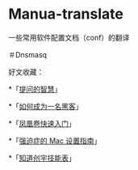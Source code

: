 # Manua-translate
一些常用软件配置文档（conf）的翻译

＃Dnsmasq


好文收藏：

 *「[提问的智慧](http://lilydjwg.vim-cn.com/articles/smart-questions.html)」

 *「[如何成为一名黑客](http://translations.readthedocs.org/en/latest/hacker_howto.html)」

 *「[凤凰卷快速入门](https://github.com/phoenixlzx/the_start.md/blob/master/README.md)」

 *「[强迫症的 Mac 设置指南](https://github.com/macdao/ocds-guide-to-setting-up-mac/blob/master/README.md)」

 *「[知道创宇技能表](http://blog.knownsec.com/Knownsec_RD_Checklist/v3.0.html)」
